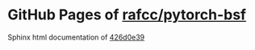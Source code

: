 GitHub Pages of [rafcc/pytorch-bsf](https://github.com/rafcc/pytorch-bsf.git)
===
Sphinx html documentation of [426d0e39](https://github.com/rafcc/pytorch-bsf/tree/426d0e3953c81eebad1999fabd985de90778bec7)
